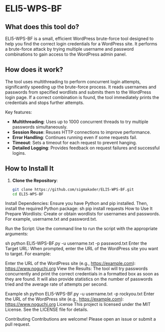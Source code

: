 # ELI5-WPS-BF

## What does this tool do?
ELI5-WPS-BF is a small, efficient WordPress brute-force tool designed to help you find the correct login credentials for a WordPress site. It performs a brute-force attack by trying multiple username and password combinations to gain access to the WordPress admin panel.

## How does it work?
The tool uses multithreading to perform concurrent login attempts, significantly speeding up the brute-force process. It reads usernames and passwords from specified wordlists and submits them to the WordPress login page. If a correct combination is found, the tool immediately prints the credentials and stops further attempts.

Key features:
- **Multithreading**: Uses up to 1000 concurrent threads to try multiple passwords simultaneously.
- **Session Reuse**: Reuses HTTP connections to improve performance.
- **Error Handling**: Continues running even if some requests fail.
- **Timeout**: Sets a timeout for each request to prevent hanging.
- **Detailed Logging**: Provides feedback on request failures and successful logins.

## How to Install It
1. **Clone the Repository**:
   ```sh
   git clone https://github.com/sigmakader/ELI5-WPS-BF.git
   cd ELI5-WPS-BF
Install Dependencies: Ensure you have Python and pip installed. Then, install the required Python package:
sh
pip install requests
How to Use It
Prepare Wordlists: Create or obtain wordlists for usernames and passwords. For example, username.txt and password.txt.

Run the Script: Use the command line to run the script with the appropriate arguments:

sh
python ELI5-WPS-BF.py -u username.txt -p password.txt
Enter the Target URL: When prompted, enter the URL of the WordPress site you want to target. For example:

Enter the URL of the WordPress site (e.g., https://example.com): https://www.noguchi.org
View the Results: The tool will try passwords concurrently and print the correct credentials in a formatted box as soon as they are found. It will also provide statistics on the number of passwords tried and the average rate of attempts per second.

Example
sh
python ELI5-WPS-BF.py -u username.txt -p rockyou.txt
Enter the URL of the WordPress site (e.g., https://example.com): https://www.noguchi.org
License
This project is licensed under the MIT License. See the LICENSE file for details.

Contributing
Contributions are welcome! Please open an issue or submit a pull request.

